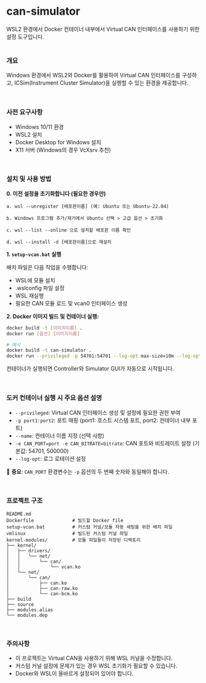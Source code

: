 # can-simulator

WSL2 환경에서 Docker 컨테이너 내부에서 Virtual CAN 인터페이스를 사용하기 위한 설정 도구입니다.
<br/><br/>

### 개요

Windows 환경에서 WSL2와 Docker를 활용하여 Virtual CAN 인터페이스를 구성하고, ICSim(Instrument Cluster Simulator)을 실행할 수 있는 환경을 제공합니다.

</br>

### 사전 요구사항

- Windows 10/11 환경
- WSL2 설치
- Docker Desktop for Windows 설치
- X11 서버 (Windows의 경우 VcXsrv 추천)

</br>

### 설치 및 사용 방법

**0. 이전 설정을 초기화합니다 (필요한 경우만)**

    a. wsl --unregister [배포판이름] (예: Ubuntu 또는 Ubuntu-22.04)
    
    b. Windows 프로그램 추가/제거에서 Ubuntu 선택 > 고급 옵션 > 초기화
    
    c. wsl --list --online 으로 설치할 배포판 이름 확인
    
    d. wsl --install -d [배포판이름]으로 재설치

**1. `setup-vcan.bat` 실행**

배치 파일은 다음 작업을 수행합니다:
* WSL에 모듈 설치
* .wslconfig 파일 설정
* WSL 재실행
* 필요한 CAN 모듈 로드 및 vcan0 인터페이스 생성

**2. Docker 이미지 빌드 및 컨테이너 실행:**

```bash
docker build -t [이미지이름] .
docker run [옵션] [이미지이름]

# 예시
docker build -t can-simulator .
docker run --privileged -p 54701:54701 --log-opt max-size=10m --log-opt max-file=3 --name=icsim_container can-simulator
```

컨테이너가 실행되면 Controller와 Simulator GUI가 자동으로 시작됩니다.

</br>

### 도커 컨테이너 실행 시 주요 옵션 설명

* `--privileged`: Virtual CAN 인터페이스 생성 및 설정에 필요한 권한 부여
* `-p port1:port2`: 포트 매핑 (port1: 호스트 시스템 포트, port2: 컨테이너 내부 포트)
* `--name`: 컨테이너 이름 지정 (선택 사항)
* `-e CAN_PORT=port -e CAN_BITRATE=bitrate`: CAN 포트와 비트레이트 설정 (기본값: 54701, 500000)
* `--log-opt`: 로그 로테이션 설정

📢 **중요**: `CAN_PORT` 환경변수는 `-p` 옵션의 두 번째 숫자와 동일해야 합니다.

</br>

### 프로젝트 구조

```
README.md
Dockerfile              # 빌드할 Docker file
setup-vcan.bat          # 커스텀 커널/모듈 자동 세팅을 위한 배치 파일
vmlinux                 # 빌드된 커스텀 커널 파일
kernel-modules/         # 모듈 파일들이 저장된 디렉토리
├── kernel/
│   ├── drivers/
│   │   └── net/
│   │       └── can/
│   │           └── vcan.ko
│   └── net/
│       └── can/
│           ├── can.ko
│           ├── can-raw.ko
│           └── can-bcm.ko
├── build
├── source
├── modules.alias
└── modules.dep
```

</br>

### 주의사항

- 이 프로젝트는 Virtual CAN을 사용하기 위해 WSL 커널을 수정합니다.
- 커스텀 커널 설정에 문제가 있는 경우 WSL 초기화가 필요할 수 있습니다.
- Docker와 WSL이 올바르게 설정되어 있어야 합니다.
